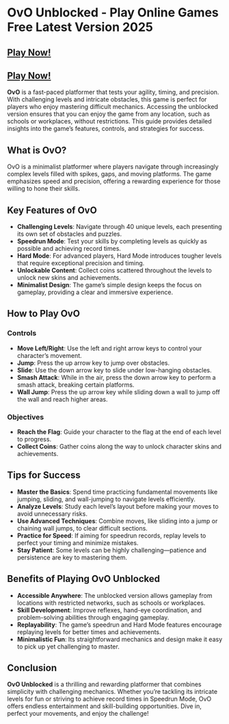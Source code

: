 # OvO Unblocked - Play Online Games Free Latest Version 2025

## [Play Now!](https://modmeme.com/)

## [Play Now!](https://apkitech.com/)

**OvO** is a fast-paced platformer that tests your agility, timing, and precision. With challenging levels and intricate obstacles, this game is perfect for players who enjoy mastering difficult mechanics. Accessing the unblocked version ensures that you can enjoy the game from any location, such as schools or workplaces, without restrictions. This guide provides detailed insights into the game’s features, controls, and strategies for success.

## What is OvO?

OvO is a minimalist platformer where players navigate through increasingly complex levels filled with spikes, gaps, and moving platforms. The game emphasizes speed and precision, offering a rewarding experience for those willing to hone their skills.

## Key Features of OvO

- **Challenging Levels**: Navigate through 40 unique levels, each presenting its own set of obstacles and puzzles.
- **Speedrun Mode**: Test your skills by completing levels as quickly as possible and achieving record times.
- **Hard Mode**: For advanced players, Hard Mode introduces tougher levels that require exceptional precision and timing.
- **Unlockable Content**: Collect coins scattered throughout the levels to unlock new skins and achievements.
- **Minimalist Design**: The game’s simple design keeps the focus on gameplay, providing a clear and immersive experience.

## How to Play OvO

### Controls
- **Move Left/Right**: Use the left and right arrow keys to control your character’s movement.
- **Jump**: Press the up arrow key to jump over obstacles.
- **Slide**: Use the down arrow key to slide under low-hanging obstacles.
- **Smash Attack**: While in the air, press the down arrow key to perform a smash attack, breaking certain platforms.
- **Wall Jump**: Press the up arrow key while sliding down a wall to jump off the wall and reach higher areas.

### Objectives
- **Reach the Flag**: Guide your character to the flag at the end of each level to progress.
- **Collect Coins**: Gather coins along the way to unlock character skins and achievements.

## Tips for Success

- **Master the Basics**: Spend time practicing fundamental movements like jumping, sliding, and wall-jumping to navigate levels efficiently.
- **Analyze Levels**: Study each level’s layout before making your moves to avoid unnecessary risks.
- **Use Advanced Techniques**: Combine moves, like sliding into a jump or chaining wall jumps, to clear difficult sections.
- **Practice for Speed**: If aiming for speedrun records, replay levels to perfect your timing and minimize mistakes.
- **Stay Patient**: Some levels can be highly challenging—patience and persistence are key to mastering them.

## Benefits of Playing OvO Unblocked

- **Accessible Anywhere**: The unblocked version allows gameplay from locations with restricted networks, such as schools or workplaces.
- **Skill Development**: Improve reflexes, hand-eye coordination, and problem-solving abilities through engaging gameplay.
- **Replayability**: The game’s speedrun and Hard Mode features encourage replaying levels for better times and achievements.
- **Minimalistic Fun**: Its straightforward mechanics and design make it easy to pick up yet challenging to master.

## Conclusion

**OvO Unblocked** is a thrilling and rewarding platformer that combines simplicity with challenging mechanics. Whether you’re tackling its intricate levels for fun or striving to achieve record times in Speedrun Mode, OvO offers endless entertainment and skill-building opportunities. Dive in, perfect your movements, and enjoy the challenge!
